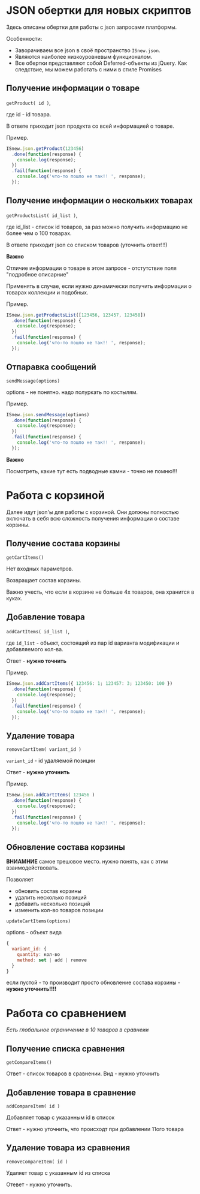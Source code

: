 # JSON обертки для новых скриптов

Здесь описаны обертки для работы с json запросами платформы.

Особенности:
* Заворачиваем все json в своё пространство `ISnew.json`.
* Являются наиболее низкоуровневым функционалом.
* Все обертки представляют собой Deferred-объекты из jQuery. Как следствие, мы можем работать с ними в стиле Promises

## Получение информации о товаре

`getProduct( id )`,

где id - id товара.

В ответе приходит json продукта со всей информацией о товаре.

Пример.
````javascript
ISnew.json.getProduct(123456)
  .done(function(response) {
    console.log(response);
  })
  .fail(function(response) {
    console.log('что-то пошло не так!! ', response);
  });
````

## Получение информации о нескольких товарах

`getProductsList( id_list )`,

где id_list - список id товаров, за раз можно получить информацию не более чем о 100 товарах.

В ответе приходит json со списком товаров (уточнить ответ!!!)

**Важно**

Отличие информации о товаре в этом запросе - отстутствие поля "подробное описарние"

Применять в случае, если нужно динамически получить информации о товарах коллекции и подобных.

Пример.
````javascript
ISnew.json.getProductsList([123456, 123457, 123458])
  .done(function(response) {
    console.log(response);
  })
  .fail(function(response) {
    console.log('что-то пошло не так!! ', response);
  });
````

## Отпаравка сообщений

`sendMessage(options)`

options - не понятно. надо полуркать по костылям.

Пример.
````javascript
ISnew.json.sendMessage(options)
  .done(function(response) {
    console.log(response);
  })
  .fail(function(response) {
    console.log('что-то пошло не так!! ', response);
  });
````

**Важно**

Посмотреть, какие тут есть подводные камни - точно не помню!!!

# Работа с корзиной

Далее идут json'ы для работы с корзиной. Они должны полностью включать в себя всю сложность получения информации о составе корзины.

## Получение состава корзины

`getCartItems()`

Нет входных параметров.

Возвращает состав корзины.

Важно учесть, что если в корзине не больше 4х товаров, она хранится в куках.

## Добавление товара

`addCartItems( id_list )`,

где `id_list` - объект, состоящий из пар id варианта модификации и добавляемого кол-ва.

Ответ - **нужно точнить**

Пример.
````javascript
ISnew.json.addCartItems({ 123456: 1; 123457: 3; 123450: 100 })
  .done(function(response) {
    console.log(response);
  })
  .fail(function(response) {
    console.log('что-то пошло не так!! ', response);
  });
````

## Удаление товара

`removeCartItem( variant_id )`

`variant_id` - id удаляемой позиции

Ответ - **нужно уточнить**

Пример.
````javascript
ISnew.json.addCartItems( 123456 )
  .done(function(response) {
    console.log(response);
  })
  .fail(function(response) {
    console.log('что-то пошло не так!! ', response);
  });
````

## Обновление состава корзины

**ВНИАМНИЕ** самое трешовое место. нужно понять, как с этим взаимодействовать.

Позволяет
* обновить состав корзины
* удалить несколько позиций
* добавить несколько позиций
* изменить кол-во товаров позиции

`updateCartItems(options)`

options - объект вида

````javascript
{
  variant_id: {
    quantity: кол-во
    method: set | add | remove
  }
}
````

если пустой - то производит просто обновление состава корзины - **нужно уточнить!!!!**

# Работа со сравнением

*Есть глобальное ограничение в 10 товаров в сравнеии*

## Получение списка сравнения

`getCompareItems()`

Ответ - список товаров в сравнении. Вид - нужно уточнить

## Добавление товара в сравнение

`addCompareItem( id )`

Добавляет товар с указанным id в список

Ответ - нужно уточнить, что происходт при добавлении 11ого товара

## Удаление товара из сравнения

`removeCompareItem( id )`

Удаляет товар с указанным id из списка

Отевет - нужно уточнить.